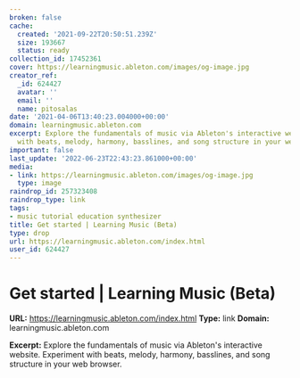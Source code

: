 ```yaml
---
broken: false
cache:
  created: '2021-09-22T20:50:51.239Z'
  size: 193667
  status: ready
collection_id: 17452361
cover: https://learningmusic.ableton.com/images/og-image.jpg
creator_ref:
  _id: 624427
  avatar: ''
  email: ''
  name: pitosalas
date: '2021-04-06T13:40:23.004000+00:00'
domain: learningmusic.ableton.com
excerpt: Explore the fundamentals of music via Ableton's interactive website. Experiment
  with beats, melody, harmony, basslines, and song structure in your web browser.
important: false
last_update: '2022-06-23T22:43:23.861000+00:00'
media:
- link: https://learningmusic.ableton.com/images/og-image.jpg
  type: image
raindrop_id: 257323408
raindrop_type: link
tags:
- music tutorial education synthesizer
title: Get started | Learning Music (Beta)
type: drop
url: https://learningmusic.ableton.com/index.html
user_id: 624427
---
```


# Get started | Learning Music (Beta)

**URL:** https://learningmusic.ableton.com/index.html
**Type:** link
**Domain:** learningmusic.ableton.com

**Excerpt:** Explore the fundamentals of music via Ableton's interactive website. Experiment with beats, melody, harmony, basslines, and song structure in your web browser.
